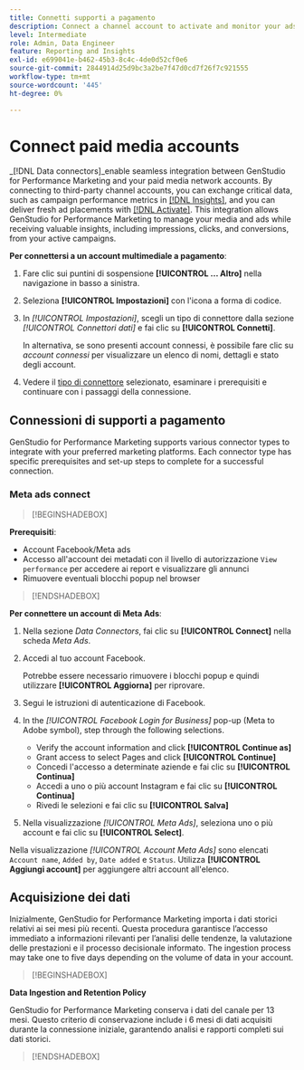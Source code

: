 ```yaml
---
title: Connetti supporti a pagamento
description: Connect a channel account to activate and monitor your ads and media with Adobe GenStudio for Performance Marketing.
level: Intermediate
role: Admin, Data Engineer
feature: Reporting and Insights
exl-id: e699041e-b462-45b3-8c4c-4de0d52cf0e6
source-git-commit: 2844914d25d9bc3a2be7f47d0cd7f26f7c921555
workflow-type: tm+mt
source-wordcount: '445'
ht-degree: 0%

---
```


# Connect paid media accounts

_[!DNL Data connectors]_enable seamless integration between GenStudio for Performance Marketing and your paid media network accounts. By connecting to third-party channel accounts, you can exchange critical data, such as campaign performance metrics in [[!DNL Insights]](/help/user-guide/insights/overview.md), and you can deliver fresh ad placements with [[!DNL Activate]](/help/user-guide/activation/overview.md). This integration allows GenStudio for Performance Marketing to manage your media and ads while receiving valuable insights, including impressions, clicks, and conversions, from your active campaigns.

**Per connettersi a un account multimediale a pagamento**:

1. Fare clic sui puntini di sospensione **[!UICONTROL ... Altro]** nella navigazione in basso a sinistra.

1. Seleziona **[!UICONTROL Impostazioni]** con l&#39;icona a forma di codice.

1. In _[!UICONTROL Impostazioni]_, scegli un tipo di connettore dalla sezione _[!UICONTROL Connettori dati]_ e fai clic su **[!UICONTROL Connetti]**.

   In alternativa, se sono presenti account connessi, è possibile fare clic su _account connessi_ per visualizzare un elenco di nomi, dettagli e stato degli account.

1. Vedere il [tipo di connettore](#connector-types) selezionato, esaminare i prerequisiti e continuare con i passaggi della connessione.

## Connessioni di supporti a pagamento

GenStudio for Performance Marketing supports various connector types to integrate with your preferred marketing platforms. Each connector type has specific prerequisites and set-up steps to complete for a successful connection.

### Meta ads connect

>[!BEGINSHADEBOX]

**Prerequisiti**:

- Account Facebook/Meta ads
- Accesso all&#39;account dei metadati con il livello di autorizzazione `View performance` per accedere ai report e visualizzare gli annunci
- Rimuovere eventuali blocchi popup nel browser

>[!ENDSHADEBOX]

**Per connettere un account di Meta Ads**:

1. Nella sezione _Data Connectors_, fai clic su **[!UICONTROL Connect]** nella scheda _Meta Ads_.

1. Accedi al tuo account Facebook.

   Potrebbe essere necessario rimuovere i blocchi popup e quindi utilizzare **[!UICONTROL Aggiorna]** per riprovare.

1. Segui le istruzioni di autenticazione di Facebook.

1. In the _[!UICONTROL Facebook Login for Business]_ pop-up (Meta to Adobe symbol), step through the following selections.

   - Verify the account information and click **[!UICONTROL Continue as]**
   - Grant access to select Pages and click **[!UICONTROL Continue]**
   - Concedi l&#39;accesso a determinate aziende e fai clic su **[!UICONTROL Continua]**
   - Accedi a uno o più account Instagram e fai clic su **[!UICONTROL Continua]**
   - Rivedi le selezioni e fai clic su **[!UICONTROL Salva]**

1. Nella visualizzazione _[!UICONTROL Meta Ads]_, seleziona uno o più account e fai clic su **[!UICONTROL Select]**.

Nella visualizzazione _[!UICONTROL Account Meta Ads]_ sono elencati `Account name`, `Added by`, `Date added` e `Status`. Utilizza **[!UICONTROL Aggiungi account]** per aggiungere altri account all&#39;elenco.

## Acquisizione dei dati

Inizialmente, GenStudio for Performance Marketing importa i dati storici relativi ai sei mesi più recenti. Questa procedura garantisce l’accesso immediato a informazioni rilevanti per l’analisi delle tendenze, la valutazione delle prestazioni e il processo decisionale informato. The ingestion process may take one to five days depending on the volume of data in your account.

>[!BEGINSHADEBOX]

**Data Ingestion and Retention Policy**

GenStudio for Performance Marketing conserva i dati del canale per 13 mesi. Questo criterio di conservazione include i 6 mesi di dati acquisiti durante la connessione iniziale, garantendo analisi e rapporti completi sui dati storici.

>[!ENDSHADEBOX]
